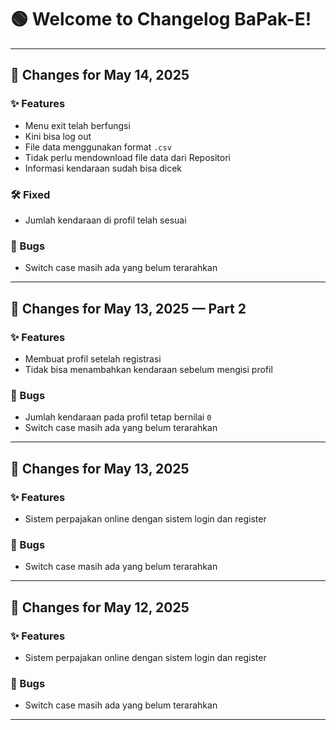 # 🟢 Welcome to Changelog BaPak-E!

---

## 📅 Changes for **May 14, 2025**

### ✨ Features
- Menu exit telah berfungsi  
- Kini bisa log out  
- File data menggunakan format `.csv`  
- Tidak perlu mendownload file data dari Repositori  
- Informasi kendaraan sudah bisa dicek  

### 🛠️ Fixed
- Jumlah kendaraan di profil telah sesuai  

### 🐞 Bugs
- Switch case masih ada yang belum terarahkan  

---

## 📅 Changes for **May 13, 2025 — Part 2**

### ✨ Features
- Membuat profil setelah registrasi  
- Tidak bisa menambahkan kendaraan sebelum mengisi profil  

### 🐞 Bugs
- Jumlah kendaraan pada profil tetap bernilai `0`  
- Switch case masih ada yang belum terarahkan  

---

## 📅 Changes for **May 13, 2025**

### ✨ Features
- Sistem perpajakan online dengan sistem login dan register  

### 🐞 Bugs
- Switch case masih ada yang belum terarahkan  

---

## 📅 Changes for **May 12, 2025**

### ✨ Features
- Sistem perpajakan online dengan sistem login dan register  

### 🐞 Bugs
- Switch case masih ada yang belum terarahkan  

---
